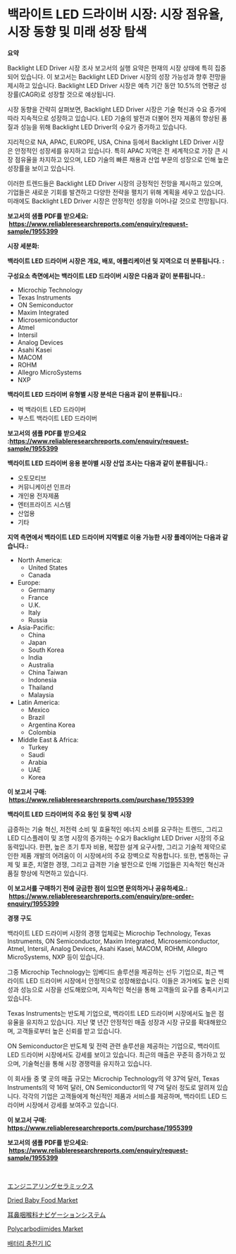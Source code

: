 <p><h1>백라이트 LED 드라이버 시장: 시장 점유율, 시장 동향 및 미래 성장 탐색</h1></p><p><strong>요약</strong></p>
<p><p>Backlight LED Driver 시장 조사 보고서의 실행 요약은 현재의 시장 상태에 특히 집중되어 있습니다. 이 보고서는 Backlight LED Driver 시장의 성장 가능성과 향후 전망을 제시하고 있습니다. Backlight LED Driver 시장은 예측 기간 동안 10.5%의 연평균 성장률(CAGR)로 성장할 것으로 예상됩니다.</p><p>시장 동향을 간략히 살펴보면, Backlight LED Driver 시장은 기술 혁신과 수요 증가에 따라 지속적으로 성장하고 있습니다. LED 기술의 발전과 더불어 전자 제품의 향상된 품질과 성능을 위해 Backlight LED Driver의 수요가 증가하고 있습니다.</p><p>지리적으로 NA, APAC, EUROPE, USA, China 등에서 Backlight LED Driver 시장은 안정적인 성장세를 유지하고 있습니다. 특히 APAC 지역은 전 세계적으로 가장 큰 시장 점유율을 차지하고 있으며, LED 기술의 빠른 채용과 산업 부문의 성장으로 인해 높은 성장률을 보이고 있습니다.</p><p>이러한 트렌드들은 Backlight LED Driver 시장의 긍정적인 전망을 제시하고 있으며, 기업들은 새로운 기회를 발견하고 다양한 전략을 펼치기 위해 계획을 세우고 있습니다. 미래에도 Backlight LED Driver 시장은 안정적인 성장을 이어나갈 것으로 전망됩니다.</p></p>
<p><strong>보고서의 샘플 PDF를 받으세요: &nbsp;<a href="https://www.reliableresearchreports.com/enquiry/request-sample/1955399">https://www.reliableresearchreports.com/enquiry/request-sample/1955399</a></strong></p>
<p><strong>시장 세분화:</strong></p>
<p><strong> 백라이트 LED 드라이버 시장은 개요, 배포, 애플리케이션 및 지역으로 더 분류됩니다. :</strong></p>
<p><strong>구성요소 측면에서는 백라이트 LED 드라이버 시장은 다음과 같이 분류됩니다.:</strong></p>
<p><ul><li>Microchip Technology</li><li>Texas Instruments</li><li>ON Semiconductor</li><li>Maxim Integrated</li><li>Microsemiconductor</li><li>Atmel</li><li>Intersil</li><li>Analog Devices</li><li>Asahi Kasei</li><li>MACOM</li><li>ROHM</li><li>Allegro MicroSystems</li><li>NXP</li></ul></p>
<p><strong> 백라이트 LED 드라이버 유형별 시장 분석은 다음과 같이 분류됩니다.:</strong></p>
<p><ul><li>벅 백라이트 LED 드라이버</li><li>부스트 백라이트 LED 드라이버</li></ul></p>
<p><strong>보고서의 샘플 PDF를 받으세요 :<a href="https://www.reliableresearchreports.com/enquiry/request-sample/1955399">https://www.reliableresearchreports.com/enquiry/request-sample/1955399</a></strong></p>
<p><strong> 백라이트 LED 드라이버 응용 분야별 시장 산업 조사는 다음과 같이 분류됩니다.:</strong></p>
<p><ul><li>오토모티브</li><li>커뮤니케이션 인프라</li><li>개인용 전자제품</li><li>엔터프라이즈 시스템</li><li>산업용</li><li>기타</li></ul></p>
<p><strong>지역 측면에서 백라이트 LED 드라이버 지역별로 이용 가능한 시장 플레이어는 다음과 같습니다.:</strong></p>
<p><ul>
    <li>
        North America:
        <ul>
            <li>United States</li>
            <li>Canada</li>
        </ul>
    </li>
    <li>
        Europe:
        <ul>
            <li>Germany</li>
            <li>France</li>
            <li>U.K.</li>
            <li>Italy</li>
            <li>Russia</li>
        </ul>
    </li>
    <li>
        Asia-Pacific:
        <ul>
            <li>China</li>
            <li>Japan</li>
            <li>South Korea</li>
            <li>India</li>
            <li>Australia</li>
            <li>China Taiwan</li>
            <li>Indonesia</li>
            <li>Thailand</li>
            <li>Malaysia</li>
        </ul>
    </li>
    <li>
        Latin America:
        <ul>
            <li>Mexico</li>
            <li>Brazil</li>
            <li>Argentina Korea</li>
            <li>Colombia</li>
        </ul>
    </li>
    <li>
        Middle East & Africa:
        <ul>
            <li>Turkey</li>
            <li>Saudi</li>
            <li>Arabia</li>
            <li>UAE</li>
            <li>Korea</li>
        </ul>
    </li>
    </ul></p>
<p><strong>이 보고서 구매: &nbsp;<a href="https://www.reliableresearchreports.com/purchase/1955399">https://www.reliableresearchreports.com/purchase/1955399</a></strong></p>
<p><strong>백라이트 LED 드라이버의 주요 동인 및 장벽 시장</strong></p>
<p><p>급증하는 기술 혁신, 저전력 소비 및 효율적인 에너지 소비를 요구하는 트렌드, 그리고 LED 디스플레이 및 조명 시장의 증가하는 수요가 Backlight LED Driver 시장의 주요 동력입니다. 한편, 높은 초기 투자 비용, 복잡한 설계 요구사항, 그리고 기술적 제약으로 인한 제품 개발의 어려움이 이 시장에서의 주요 장벽으로 작용합니다. 또한, 변동하는 규제 및 표준, 치열한 경쟁, 그리고 급격한 기술 발전으로 인해 기업들은 지속적인 혁신과 품질 향상에 직면하고 있습니다.</p></p>
<p><strong>이 보고서를 구매하기 전에 궁금한 점이 있으면 문의하거나 공유하세요.: &nbsp;<a href="https://www.reliableresearchreports.com/enquiry/pre-order-enquiry/1955399">https://www.reliableresearchreports.com/enquiry/pre-order-enquiry/1955399</a></strong></p>
<p><strong>경쟁 구도</strong></p>
<p><p>백라이트 LED 드라이버 시장의 경쟁 업체로는 Microchip Technology, Texas Instruments, ON Semiconductor, Maxim Integrated, Microsemiconductor, Atmel, Intersil, Analog Devices, Asahi Kasei, MACOM, ROHM, Allegro MicroSystems, NXP 등이 있습니다. </p><p>그중 Microchip Technology는 임베디드 솔루션을 제공하는 선두 기업으로, 최근 백라이트 LED 드라이버 시장에서 안정적으로 성장해왔습니다. 이들은 과거에도 높은 신뢰성과 성능으로 시장을 선도해왔으며, 지속적인 혁신을 통해 고객들의 요구를 충족시키고 있습니다. </p><p>Texas Instruments는 반도체 기업으로, 백라이트 LED 드라이버 시장에서도 높은 점유율을 유지하고 있습니다. 지난 몇 년간 안정적인 매출 성장과 시장 규모를 확대해왔으며, 고객들로부터 높은 신뢰를 받고 있습니다.</p><p>ON Semiconductor은 반도체 및 전력 관련 솔루션을 제공하는 기업으로, 백라이트 LED 드라이버 시장에서도 강세를 보이고 있습니다. 최근의 매출은 꾸준히 증가하고 있으며, 기술혁신을 통해 시장 경쟁력을 유지하고 있습니다.</p><p>이 회사들 중 몇 곳의 매출 규모는 Microchip Technology의 약 37억 달러, Texas Instruments의 약 16억 달러, ON Semiconductor의 약 7억 달러 정도로 알려져 있습니다. 각각의 기업은 고객들에게 혁신적인 제품과 서비스를 제공하며, 백라이트 LED 드라이버 시장에서 강세를 보여주고 있습니다.</p></p>
<p><strong>이 보고서 구매: &nbsp; <a href="https://www.reliableresearchreports.com/purchase/1955399">https://www.reliableresearchreports.com/purchase/1955399</a></strong></p>
<p><strong>보고서의 샘플 PDF를 받으세요: &nbsp;<a href="https://www.reliableresearchreports.com/enquiry/request-sample/1955399">https://www.reliableresearchreports.com/enquiry/request-sample/1955399</a></strong><strong></strong></p>
<p>&nbsp;</p>
<p><p><a href="https://github.com/mreklxf44233/Market-Research-Report-List-1/blob/main/5172220191099.md">エンジニアリングセラミックス</a></p><p><a href="https://eight-handstand-8fb.notion.site/Dried-Baby-Food-Market-Provides-Detailed-Segmentation-of-this-Market-based-on-Type-Application-and-f2b8fabf13d04bdb828ffab78728c39f">Dried Baby Food Market</a></p><p><a href="https://github.com/cbigkbh02719/Market-Research-Report-List-1/blob/main/8177310191100.md">耳鼻咽喉科ナビゲーションシステム</a></p><p><a href="https://github.com/provorikovar/Market-Research-Report-List-3/blob/main/polycarbodiimides-market.md">Polycarbodiimides Market</a></p><p><a href="https://github.com/vsr06p4p49/Market-Research-Report-List-1/blob/main/4650060190945.md">배터리 충전기 IC</a></p></p>